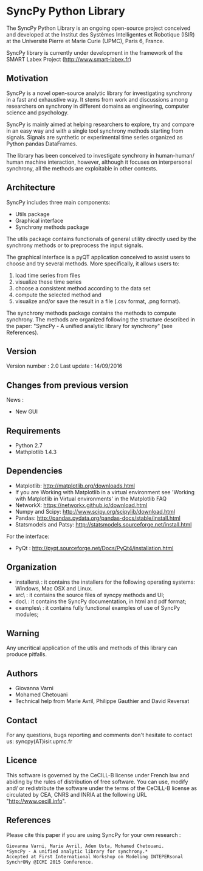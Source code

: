 SyncPy Python Library
=============================

The SyncPy Python Library is an ongoing open-source project conceived and developed at
the Institut des Systèmes Intelligentes et Robotique (ISIR) at the Université
Pierre et Marie Curie (UPMC), Paris 6, France.

SyncPy library is currently under development in the framework of the 
SMART Labex Project (http://www.smart-labex.fr)


Motivation
------------------------

SyncPy is a novel open-source analytic library for investigating 
synchrony in a fast and exhaustive way. It stems from work and 
discussions among researchers on synchrony in different domains 
as engineering, computer science and psychology. 

SyncPy is mainly aimed at helping researchers to explore, try and compare in an easy 
way and with a single tool synchrony methods starting from signals. 
Signals are synthetic or experimental time series organized as Python 
pandas DataFrames.

The library has been conceived to investigate synchrony in human-human/
human machine interaction, however, although it focuses on interpersonal 
synchrony, all the methods are exploitable in other contexts.

Architecture
------------------------

SyncPy includes three main components:
- Utils package 
- Graphical interface
- Synchrony methods package


The utils package contains functionals of general utility directly used 
by the synchrony methods or to preprocess the input signals.

The graphical interface is a pyQT application conceived to assist users 
to choose and try several methods. More specifically, it allows users to:
1) load time series from files
2) visualize these time series
3) choose a consistent method according to the data set
4) compute the selected method and
5) visualize and/or save the result in a file (.csv format, .png format).

The synchrony methods package contains the methods to compute synchrony. 
The methods are organized following the structure described in the paper: 
"SyncPy - A unified analytic library for synchrony" (see References).


Version 
------------------------

Version number : 2.0
Last update : 14/09/2016


Changes from previous version
-----------------------------

News :
- New GUI


Requirements
------------------------
- Python 2.7
- Mathplotlib 1.4.3

Dependencies
------------------------

- Matplotlib: http://matplotlib.org/downloads.html
 - If you are Working with Matplotlib in a virtual environment 
	see 'Working with Matplotlib in Virtual environments' in the Matplotlib FAQ
- NetworkX: https://networkx.github.io/download.html
- Numpy and Scipy: http://www.scipy.org/scipylib/download.html
- Pandas: http://pandas.pydata.org/pandas-docs/stable/install.html
- Statsmodels and Patsy: http://statsmodels.sourceforge.net/install.html 

For the interface: 
- PyQt : http://pyqt.sourceforge.net/Docs/PyQt4/installation.html 


Organization
------------------------
- installers\ : it contains the installers for the following operating systems: Windows, Mac OSX and Linux. 
- src\ : it contains the source files of syncpy methods and UI; 
- doc\ : it contains the SyncPy documentation, in html and pdf format;
- examples\ : it contains fully functional examples of use of SyncPy modules; 


Warning
------------------------
Any uncritical application of the utils and methods of this library 
can produce pitfalls. 


Authors 
------------------------
- Giovanna Varni
- Mohamed Chetouani
- Technical help from Marie Avril, Philippe Gauthier and David Reversat


Contact
------------------------
For any questions, bugs reporting and comments don't hesitate to contact us: syncpy(AT)isir.upmc.fr



Licence
------------------------

 This software is governed by the CeCILL-B license under French law
and abiding by the rules of distribution of free software. You can 
use, modify and/ or redistribute the software under the terms of the 
CeCILL-B license as circulated by CEA, CNRS and INRIA at the
following URL "http://www.cecill.info".


References 
------------------------

Please cite this paper if you are using SyncPy for your own research :
    
    Giovanna Varni, Marie Avril, Adem Usta, Mohamed Chetouani.
    *SyncPy - A unified analytic library for synchrony.*
    Accepted at First International Workshop on Modeling INTEPERsonal SynchrONy @ICMI 2015 Conference. 


